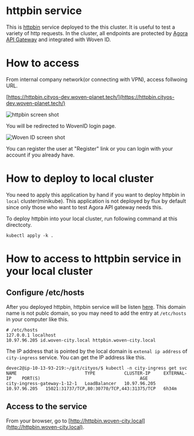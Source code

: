 # httpbin service
This is [httpbin](https://httpbin.org) service deployed to the this cluster.
It is useful to test a variety of http requests.
In the cluster, all endpoints are protected by [Agora API Gateway](https://github.tri-ad.tech/cityos-platform/keycloak-tutorial/tree/main/samples/agora_api_gateway) and integrated with Woven ID.

# How to access
From internal company network(or connecting with VPN), access follwoing URL. 

[https://httpbin.cityos-dev.woven-planet.tech/](https://httpbin.cityos-dev.woven-planet.tech/)

![httpbin screen shot](./httpbin_image.png)

You will be redirected to WovenID login page.

![Woven ID screen shot](./wovenid_login.png)

You can register the user at "Register" link or you can login with your account if you already have.

# How to deploy to local cluster
You need to apply this application by hand if you want to deploy httpbin in `local` cluster(minikube).
This application is not deployed by flux by default since only those who want to test Agora API gateway needs this.

To deploy httpbin into your local cluster, run following command at this directcoty.
```
kubectl apply -k .
```

# How to access to httpbin service in your local cluster
## Configure /etc/hosts
After you deployed httpbin, httpbin service will be listen [here](http://httpbin.woven-city.local).
This domain name is not publc domain, so you may need to add the entry at `/etc/hosts` in your computer like this.

```
# /etc/hosts
127.0.0.1 localhost
10.97.96.205 id.woven-city.local httpbin.woven-city.local
```

The IP address that is pointed by the local domain is `extenal ip address` of `city-ingress` service.
You can get the IP address like this.
```
devec2@ip-10-13-93-219:~/git/cityos/$ kubectl -n city-ingress get svc
NAME                          TYPE           CLUSTER-IP     EXTERNAL-IP    PORT(S)                                      AGE
city-ingress-gateway-1-12-1   LoadBalancer   10.97.96.205   10.97.96.205   15021:31737/TCP,80:30770/TCP,443:31375/TCP   6h34m
```

## Access to the service
From your browser, go to [http://httpbin.woven-city.local](http://httpbin.woven-city.local).
